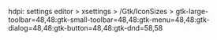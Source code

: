 hdpi: 
settings editor > xsettings > /Gtk/IconSizes > gtk-large-toolbar=48,48:gtk-small-toolbar=48,48:gtk-menu=48,48:gtk-dialog=48,48:gtk-button=48,48:gtk-dnd=58,58
